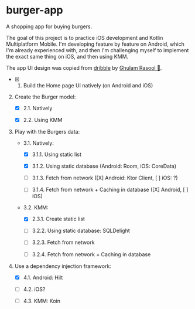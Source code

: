 # burger-app

A shopping app for buying burgers.

The goal of this project is to practice iOS development and Kotlin Multiplatform Mobile. I'm
developing feature by feature on Android, which I'm already experienced with, and then I'm
challenging myself to implement the exact same thing on iOS, and then using KMM.

The app UI design was copied
from [dribble](https://dribbble.com/shots/14952712-Food-Mobile-App-Design/attachments/6670047?mode=media)
by [Ghulam Rasool 🚀](https://dribbble.com/ghulaam-rasool).

- [X] 1. Build the Home page UI natively (on Android and iOS)

2. Create the Burger model:

    - [X] 2.1. Natively

    - [X] 2.2. Using KMM

3. Play with the Burgers data:

    - 3.1. Natively:

        - [X] 3.1.1. Using static list

        - [X] 3.1.2. Using static database (Android: Room, iOS: CoreData)

        - [ ] 3.1.3. Fetch from network ([X] Android: Ktor Client, [ ] iOS: ?)

        - [ ] 3.1.4. Fetch from network + Caching in database ([X] Android, [ ] iOS)

    - 3.2. KMM:

        - [X] 2.3.1. Create static list

        - [ ] 3.2.2. Using static database: SQLDelight

        - [ ] 3.2.3. Fetch from network

        - [ ] 3.2.4. Fetch from network + Caching in database

4. Use a dependency injection framework:

    - [X] 4.1. Android: Hilt

    - [ ] 4.2. iOS?

    - [ ] 4.3. KMM: Koin